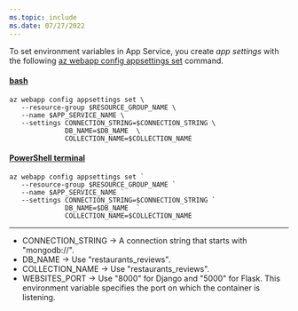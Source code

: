 ```yaml
---
ms.topic: include
ms.date: 07/27/2022
---
```


To set environment variables in App Service, you create *app settings* with the following [az webapp config appsettings set](/cli/azure/webapp/config/appsettings#az-webapp-config-appsettings-set) command.

#### [bash](#tab/terminal-bash)

```azurecli
az webapp config appsettings set \
   --resource-group $RESOURCE_GROUP_NAME \
   --name $APP_SERVICE_NAME \
   --settings CONNECTION_STRING=$CONNECTION_STRING \
              DB_NAME=$DB_NAME  \
              COLLECTION_NAME=$COLLECTION_NAME 
```

#### [PowerShell terminal](#tab/terminal-powershell)

```azurecli
az webapp config appsettings set `
   --resource-group $RESOURCE_GROUP_NAME `
   --name $APP_SERVICE_NAME `
   --settings CONNECTION_STRING=$CONNECTION_STRING `
              DB_NAME=$DB_NAME  `
              COLLECTION_NAME=$COLLECTION_NAME 
```

---

* CONNECTION_STRING &rarr; A connection string that starts with "mongodb://".
* DB_NAME &rarr; Use "restaurants_reviews".
* COLLECTION_NAME &rarr; Use "restaurants_reviews".
* WEBSITES_PORT &rarr; Use "8000" for Django and "5000" for Flask. This environment variable specifies the port on which the container is listening.
